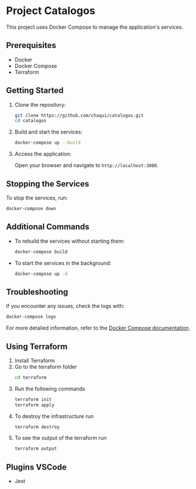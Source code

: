 # Project Catalogos

This project uses Docker Compose to manage the application's services.

## Prerequisites

- Docker
- Docker Compose
- Terraform

## Getting Started

1. Clone the repository:

    ```sh
    git clone https://github.com/chaqui/catalogos.git
    cd catalogos
    ```

2. Build and start the services:

    ```sh
    docker-compose up --build
    ```

3. Access the application:

    Open your browser and navigate to `http://localhost:3000`.

## Stopping the Services

To stop the services, run:

```sh
docker-compose down
```

## Additional Commands

- To rebuild the services without starting them:

    ```sh
    docker-compose build
    ```

- To start the services in the background:

    ```sh
    docker-compose up -d
    ```

## Troubleshooting

If you encounter any issues, check the logs with:

```sh
docker-compose logs
```

For more detailed information, refer to the [Docker Compose documentation](https://docs.docker.com/compose/).

## Using Terraform
1. Install Terraform
2. Go to the terraform folder
    ```sh
    cd terraform
    ```
3. Run the following commands
    ```sh
    terraform init
    terraform apply
    ```
4. To destroy the infrastructure run
    ```sh
    terraform destroy
    ```
5. To see the output of the terraform run
    ```sh
    terraform output
    ```

## Plugins VSCode
 - Jest